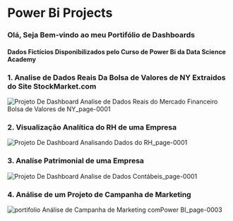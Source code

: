 # Power Bi Projects
### Olá, Seja Bem-vindo ao meu Portifólio de Dashboards

#### Dados Fictícios Disponibilizados pelo Curso de Power Bi da Data Science Academy

### 1. Analise de Dados Reais Da Bolsa de Valores de NY Extraidos do Site StockMarket.com
![Projeto De Dashboard Analise de Dados Reais do Mercado Financeiro Bolsa de Valores de NY_page-0001](https://github.com/Erick-Dellevedove/Power-Bi-Projects/assets/140541961/9d2c0fa5-71e1-4f83-b0bc-2a808eb3f123)
### 2. Visualização Analítica do RH de uma Empresa
![Projeto De Dashboard Analisando Dados do RH_page-0001](https://github.com/Erick-Dellevedove/Power-Bi-Projects/assets/140541961/970d4eba-2ca4-48ac-80ce-1d6888cb1427)
### 3. Analíse Patrimonial de uma Empresa 
![Projeto De Dashboard Analise de Dados Contábeis_page-0001](https://github.com/Erick-Dellevedove/Power-Bi-Projects/assets/140541961/784688d4-bff9-48fb-9528-74a3e4e909ed)
### 4. Análise de um Projeto de Campanha de Marketing
![portifolio Análise de Campanha de Marketing comPower BI_page-0003](https://github.com/Erick-Dellevedove/Power-Bi-Projects/assets/140541961/4329f6aa-8437-4974-99b7-9cecbb7ba1dc)
